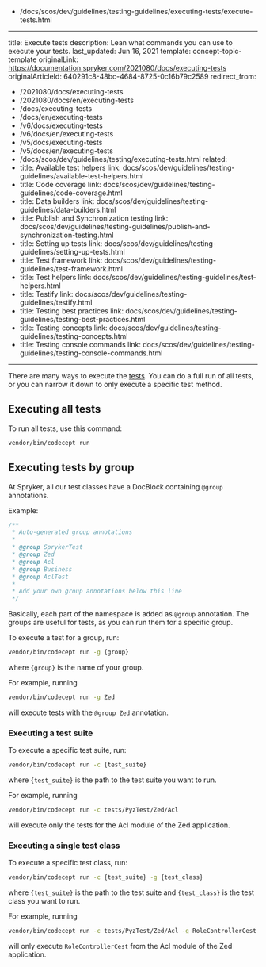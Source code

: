   - /docs/scos/dev/guidelines/testing-guidelines/executing-tests/execute-tests.html
---
title: Execute tests
description: Lean what commands you can use to execute your tests.
last_updated: Jun 16, 2021
template: concept-topic-template
originalLink: https://documentation.spryker.com/2021080/docs/executing-tests
originalArticleId: 640291c8-48bc-4684-8725-0c16b79c2589
redirect_from:
  - /2021080/docs/executing-tests
  - /2021080/docs/en/executing-tests
  - /docs/executing-tests
  - /docs/en/executing-tests
  - /v6/docs/executing-tests
  - /v6/docs/en/executing-tests
  - /v5/docs/executing-tests
  - /v5/docs/en/executing-tests
  - /docs/scos/dev/guidelines/testing/executing-tests.html
related:
  - title: Available test helpers
    link: docs/scos/dev/guidelines/testing-guidelines/available-test-helpers.html
  - title: Code coverage
    link: docs/scos/dev/guidelines/testing-guidelines/code-coverage.html
  - title: Data builders
    link: docs/scos/dev/guidelines/testing-guidelines/data-builders.html
  - title: Publish and Synchronization testing
    link: docs/scos/dev/guidelines/testing-guidelines/publish-and-synchronization-testing.html
  - title: Setting up tests
    link: docs/scos/dev/guidelines/testing-guidelines/setting-up-tests.html
  - title: Test framework
    link: docs/scos/dev/guidelines/testing-guidelines/test-framework.html
  - title: Test helpers
    link: docs/scos/dev/guidelines/testing-guidelines/test-helpers.html
  - title: Testify
    link: docs/scos/dev/guidelines/testing-guidelines/testify.html
  - title: Testing best practices
    link: docs/scos/dev/guidelines/testing-guidelines/testing-best-practices.html
  - title: Testing concepts
    link: docs/scos/dev/guidelines/testing-guidelines/testing-concepts.html
  - title: Testing console commands
    link: docs/scos/dev/guidelines/testing-guidelines/testing-console-commands.html
---

There are many ways to execute the [tests](/docs/scos/dev/guidelines/testing-guidelines/test-framework.html). You can do a full run of all tests, or you can narrow it down to only execute a specific test method.

## Executing all tests

To run all tests, use this command:

```bash
vendor/bin/codecept run
```

## Executing tests by group

At Spryker, all our test classes have a DocBlock containing `@group` annotations.

Example:

```php
/**
 * Auto-generated group annotations
 *
 * @group SprykerTest
 * @group Zed
 * @group Acl
 * @group Business
 * @group AclTest
 *
 * Add your own group annotations below this line
 */
```

Basically, each part of the namespace is added as `@group` annotation.
The groups are useful for tests, as you can run them for a specific group.

To execute a test for a group, run:

```bash
vendor/bin/codecept run -g {group}
```

where `{group}` is the name of your group.

For example, running

```bash
vendor/bin/codecept run -g Zed
```

will execute tests with the `@group Zed` annotation.

### Executing a test suite

To execute a specific test suite, run:

```bash
vendor/bin/codecept run -c {test_suite}
```

where `{test_suite}` is the path to the test suite you want to run.

For example, running

```bash
vendor/bin/codecept run -c tests/PyzTest/Zed/Acl
```

will execute only the tests for the Acl module of the Zed application.


### Executing a single test class

To execute a specific test class, run:

```bash
vendor/bin/codecept run -c {test_suite} -g {test_class}
```

where `{test_suite}` is the path to the test suite  and `{test_class}` is the test class you want to run.

For example, running

```bash
vendor/bin/codecept run -c tests/PyzTest/Zed/Acl -g RoleControllerCest
```

will only execute `RoleControllerCest` from the Acl module of the Zed application.

